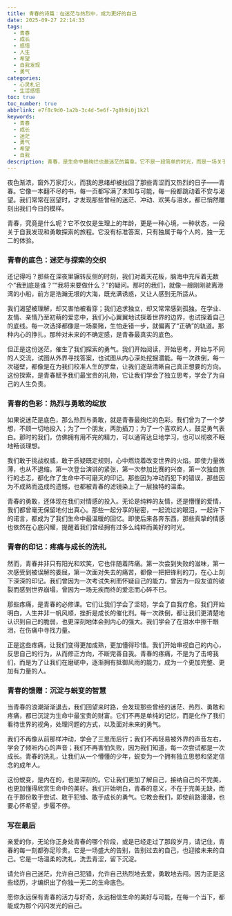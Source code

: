 ```yaml
---
title: 青春的诗篇：在迷茫与热烈中，成为更好的自己
date: 2025-09-27 22:14:33
tags:
  - 青春
  - 成长
  - 感悟
  - 人生
  - 希望
  - 自我发现
  - 勇气
categories:
  - 心灵札记
  - 生活感悟
toc: true
toc_number: true
abbrlink: e7f8c9d0-1a2b-3c4d-5e6f-7g8h9i0j1k2l
keywords:
  - 青春
  - 成长
  - 迷茫
  - 勇气
  - 希望
  - 自我
description: 青春，是生命中最绚烂也最迷茫的篇章。它不是一段简单的时光，而是一场关于自我发现、勇敢探索和温柔成长的旅程。在这篇文章里，让我们一起回望那些青涩而热烈的日子，感受每一次心跳、每一次跌倒、每一次站起，如何共同编织出我们独一无二的生命底色，并从中汲取前行的力量与希望。
---
```


夜色渐浓，窗外万家灯火，而我的思绪却被拉回了那些青涩而又热烈的日子——青春。它像一本翻不尽的书，每一页都写满了未知与可能，每一段都跳动着不安与渴望。我们常常在回望时，才发现那些曾经的迷茫、冲动、欢笑与泪水，都已悄然雕刻出我们今日的模样。

青春，究竟是什么呢？它不仅仅是生理上的年龄，更是一种心境，一种状态，一段关于自我发现和勇敢探索的旅程。它没有标准答案，只有独属于每个人的，独一无二的体验。

### 青春的底色：迷茫与探索的交织

还记得吗？那些在深夜里辗转反侧的时刻，我们对着天花板，脑海中充斥着无数个“我到底是谁？”“我将来要做什么？”的疑问。那时的我们，就像一艘刚刚驶离港湾的小船，前方是浩瀚无垠的大海，既充满诱惑，又让人感到无所适从。

我们渴望被理解，却又害怕被看穿；我们追求独立，却又常常感到孤独。在学业、友情、亲情乃至初萌的爱恋中，我们小心翼翼地试探着世界的边界，也试探着自己的底线。每一次选择都像是一场豪赌，生怕走错一步，就偏离了“正确”的轨道。那种内心的挣扎，那种对未来的不确定感，是青春最真实的底色。

但正是这份迷茫，催生了我们探索的勇气。我们开始阅读，开始思考，开始与不同的人交流，试图从外界寻找答案，也试图从内心深处挖掘潜能。每一次跌倒，每一次碰壁，都像是在为我们校准人生的罗盘，让我们逐渐清晰自己真正想要的方向。这份探索，是青春赋予我们最宝贵的礼物，它让我们学会了独立思考，学会了为自己的人生负责。

### 青春的色彩：热烈与勇敢的绽放

如果说迷茫是底色，那么热烈与勇敢，就是青春最绚烂的色彩。我们曾为了一个梦想，不顾一切地投入；为了一个朋友，两肋插刀；为了一个喜欢的人，鼓足勇气表白。那时的我们，仿佛拥有用不完的精力，可以通宵达旦地学习，也可以彻夜不眠地畅谈理想。

我们敢于挑战权威，敢于质疑既定规则，心中燃烧着改变世界的火焰。即使力量微薄，也从不退缩。第一次登台演讲的紧张，第一次参加比赛的兴奋，第一次独自旅行的忐忑，都化作了生命中不可磨灭的印记。那些因为冲动而犯下的错误，那些因为不成熟而造成的遗憾，也都被青春的滤镜染上了一层独特的温柔。

青春的勇敢，还体现在我们对情感的投入。无论是纯粹的友情，还是懵懂的爱情，我们都曾毫无保留地付出真心。那些一起分享的秘密，一起流过的眼泪，一起许下的诺言，都成为了我们生命中最温暖的回忆。即使后来各奔东西，那些真挚的情感也依然在心底闪耀，提醒着我们曾经拥有过多么纯粹而美好的时光。

### 青春的印记：疼痛与成长的洗礼

然而，青春并非只有阳光和欢笑，它也伴随着阵痛。第一次尝到失败的滋味，第一次感受到被误解的委屈，第一次面对失去的痛苦，都像一把把锋利的刀，在心上刻下深深的印记。我们曾因为一次考试失利而怀疑自己的能力，曾因为一段友谊的破裂而感到世界崩塌，曾因为一场无疾而终的爱恋而心碎不已。

那些疼痛，是青春的必修课。它们让我们学会了坚韧，学会了自我疗愈。我们开始明白，人生并非一帆风顺，挫折是成长的催化剂。每一次跌倒，都让我们更清楚地认识到自己的脆弱，也更深刻地体会到内心的强大。我们学会了在泪水中擦干眼泪，在伤痛中寻找力量。

正是这些疼痛，让我们变得更加成熟，更加懂得珍惜。我们开始审视自己的内心，反思自己的行为，从而修正方向，不断完善自我。青春的疼痛，不是为了击垮我们，而是为了让我们在磨砺中，逐渐拥有抵御风雨的能力，成为一个更加完整、更加有力量的人。

### 青春的馈赠：沉淀与蜕变的智慧

当青春的浪潮渐渐退去，我们回望来时路，会发现那些曾经的迷茫、热烈、勇敢和疼痛，都已沉淀为生命中最宝贵的财富。它们不再是单纯的记忆，而是化作了我们看待世界的视角，处理问题的方式，以及面对未来的勇气。

我们不再像从前那样冲动，学会了三思而后行；我们不再轻易被外界的声音左右，学会了倾听内心的声音；我们不再害怕失败，因为我们知道，每一次尝试都是一次成长。青春的洗礼，让我们从一个懵懂的少年，蜕变为一个拥有独立思想和坚定信念的成年人。

这份蜕变，是内在的，也是深刻的。它让我们更加了解自己，接纳自己的不完美，也更加懂得欣赏生命中的美好。我们开始明白，青春的意义，不在于完美无缺，而在于那份敢于尝试、敢于犯错、敢于成长的勇气。它教会我们，即使前路漫漫，也要心怀希望，步履不停。

### 写在最后

亲爱的你，无论你正身处青春的哪个阶段，或是已经走过了那段岁月，请记住，青春的每一刻都弥足珍贵。它是一场盛大的告别，告别过去的自己，也迎接未来的自己。它是一场温柔的洗礼，洗去青涩，留下沉淀。

请允许自己迷茫，允许自己犯错，允许自己热烈地去爱，勇敢地去闯。因为正是这些经历，才编织出了你独一无二的生命底色。

愿你永远保有青春的活力与好奇，永远相信生命的美好与可能，在每一个当下，都能成为那个闪闪发光的自己。